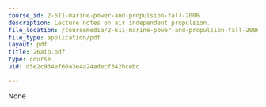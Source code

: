 ```yaml
---
course_id: 2-611-marine-power-and-propulsion-fall-2006
description: Lecture notes on air independent propulsion.
file_location: /coursemedia/2-611-marine-power-and-propulsion-fall-2006/d5e2c934ef60a3e4a24adecf342bcebc_26aip.pdf
file_type: application/pdf
layout: pdf
title: 26aip.pdf
type: course
uid: d5e2c934ef60a3e4a24adecf342bcebc

---
```

None